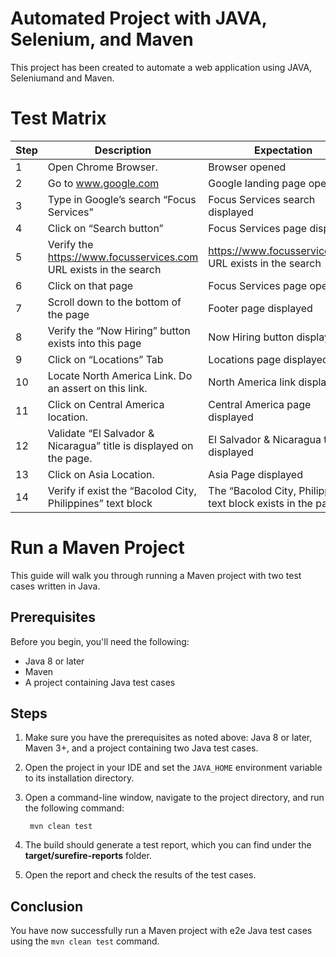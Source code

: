 # Automated Project with JAVA, Selenium, and Maven
This project has been created to automate a web application using JAVA, Seleniumand and Maven.

# Test Matrix
| Step | Description | Expectation |
|---|---|---|
|1| Open Chrome Browser.|Browser opened|
|2| Go to www.google.com |Google landing page opened|
|3| Type in Google’s search “Focus Services” |Focus Services search displayed|
|4| Click on “Search button” |Focus Services page displayed|
|5| Verify the https://www.focusservices.com URL exists in the search|https://www.focusservices.com URL exists in the search|
|6| Click on that page|Focus Services page opened|
|7|Scroll down to the bottom of the page| Footer page displayed|
|8|Verify the “Now Hiring” button exists into this page|Now Hiring button displayed|
|9|Click on “Locations” Tab|Locations page displayed|
|10|Locate North America Link. Do an assert on this link. | North America link displayed|
|11|Click on Central America location.| Central America page displayed|
|12| Validate “El Salvador &amp; Nicaragua” title is displayed on the page. | El Salvador & Nicaragua title displayed| 
|13| Click on Asia Location.|Asia Page displayed|
|14|Verify if exist the “Bacolod City, Philippines” text block|The “Bacolod City, Philippines” text block exists in the page.|

# Run a Maven Project

This guide will walk you through running a Maven project with two test cases written in Java.

## Prerequisites

Before you begin, you'll need the following:

* Java 8 or later
* Maven 
* A project containing Java test cases

## Steps

1. Make sure you have the prerequisites as noted above: Java 8 or later, Maven 3+, and a project containing two Java test cases.

2. Open the project in your IDE and set the `JAVA_HOME` environment variable to its installation directory.

3. Open a command-line window, navigate to the project directory, and run the following command:

        mvn clean test

4. The build should generate a test report, which you can find under the **target/surefire-reports** folder. 

5. Open the report and check the results of the test cases.

## Conclusion

You have now successfully run a Maven project with e2e Java test cases using the `mvn clean test` command.
